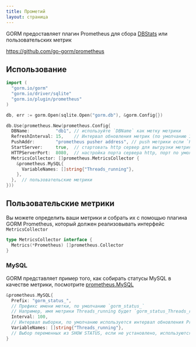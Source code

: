 ```yaml
---
title: Прометий
layout: страница
---
```


GORM предоставляет плагин Prometheus для сбора [DBStats](https://pkg.go.dev/database/sql?tab=doc#DBStats) или пользовательских метрик

https://github.com/go-gorm/prometheus

## Использование

```go
import (
  "gorm.io/gorm"
  "gorm.io/driver/sqlite"
  "gorm.io/plugin/prometheus"
)

db, err := gorm.Open(sqlite.Open("gorm.db"), &gorm.Config{})

db.Use(prometheus.New(prometheus.Config{
  DBName:          "db1", // используйте `DBName` как метку метрики
  RefreshInterval: 15,    // Интервал обновления метрик (по умолчанию 15 секунд)
  PushAddr:        "prometheus pusher address", // push метрики если `PushAddr` настроен
  StartServer:     true,  // стартовать http сервер для выгрузки метрик
  HTTPServerPort:  8080,  // настройка порта сервера http, порт по умолчанию 8080 (если объявлено несколько раз, будет использован первый параметр `HTTPServerPort` для старта сервера)
  MetricsCollector: []prometheus.MetricsCollector {
    &prometheus.MySQL{
      VariableNames: []string{"Threads_running"},
    },
  },  // пользовательские метрики
}))
```

## Пользовательские метрики

Вы можете определить ваши метрики и собрать их с помощью плагина GORM Prometheus, который должен реализовывать интерфейс `MetricsCollector`

```go
type MetricsCollector interface {
  Metrics(*Prometheus) []prometheus.Collector
}
```

### MySQL

GORM представляет пример того, как собирать статусы MySQL в качестве метрики, посмотрите [prometheus.MySQL](https://github.com/go-gorm/prometheus/blob/master/mysql.go)

```go
&prometheus.MySQL{
  Prefix: "gorm_status_",
  // Префикс имени метки, по умолчанию `gorm_status_`
  // Например, имя метрики Threads_running будет `gorm_status_Threads_running`
  Interval: 100,
  // Интервал выборки, по умолчанию используется интервал обновления Prometheus's RefreshInterval
  VariableNames: []string{"Threads_running"},
  // Выбор переменных из SHOW STATUS, если не установлено, используются все статусные переменные
}
```
